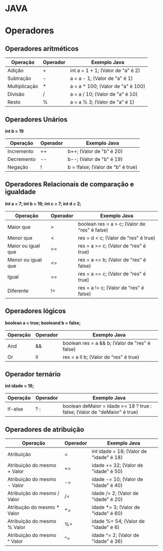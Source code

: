 # JAVA

# Operadores

## Operadores aritméticos

Operação | Operador | Exemplo Java
---|---|---
Adição| + | int a = 1 + 1; (Valor de "a" é 2)
Subtração| - | a = a - 1; (Valor de "a" é 1)
Multiplicação| * | a = a * 100; (Valor de "a" é 100)
Divisão| / | a = a / 10; (Valor de "a" é 10)
Resto| % | a = a % 3; (Valor de "a" é 1)

## Operadores Unários

**int b = 19**

Operação | Operador | Exemplo Java
---|---|---
Incremento| ++ | b++; (Valor de "b" é 20)
Decremento| -- | b--; (Valor de "b" é 19)
Negação| ! | b = !false; (Valor de "b" é true)

## Operadores Relacionais de comparação e igualdade

**int a = 7;
  int b = 19;
  int c = 7;
  int d = 2;**

Operação | Operador | Exemplo Java
---|---|---
Maior que| > | boolean res = a > c; (Valor de "res" é false)
Menor que| < | res = d < c; (Valor de "res" é true)
Maior ou igual que| >= | res = a >= c; (Valor de "res" é true)
Menor ou igual que| <= | res = a <= b; (Valor de "res" é false)
Igual| == | res = a == c; (Valor de "res" é true)
Diferente| != | res = a != c; (Valor de "res" é false)

## Operadores lógicos

**boolean a = true;
  booleand b = false;**

Operação | Operador | Exemplo Java
---|---|---
And| && | boolean res = a && b; (Valor de "res" é false)
Or| II | res = a II b; (Valor de "res" é true)

## Operador ternário

**int idade = 19;**

Operação | Operador | Exemplo Java
---|---|---
if-else| ? : | boolean deMaior = idade >= 18 ? true : false; (Valor de "deMaior" é true)


## Operadores de atribuição

Operação | Operador | Exemplo Java
---|---|---
Atribuição| = | int idade = 18; (Valor de "idade" é 18)
Atribuição do mesmo + Valor| += | idade += 32; (Valor de "idade" é 50)
Atribuição do mesmo - Valor| -= | idade -= 10; (Valor de "idade" é 40)
Atribuição do mesmo / Valor| /= | idade /= 2; (Valor de "idade" é 20)
Atribução do mesmo * Valor| *= | idade *= 3; (Valor de "idade" é 60)
Atribuição do mesmo % Valor| %= | idade %= 54; (Valor de "idade" é 6) 
Atribuição do mesmo ^ Valor| ^= | idade ^= 2; (Valor de "idade" é 36)
